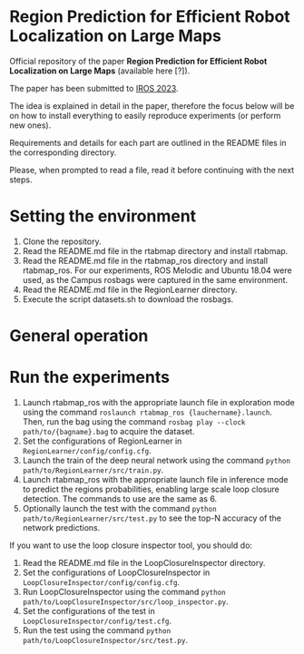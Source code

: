 # Region Prediction for Efficient Robot Localization on Large Maps

Official repository of the paper **Region Prediction for Efficient Robot Localization on Large Maps** (available here [?]).

The paper has been submitted to [IROS 2023](https://ieee-iros.org/). <with the following clearifier video.>

<!--- https://user-images.githubusercontent.com/41426942/220202864-8da8bff3-fd33-4902-8a96-14e2577a1376.mp4 -->

The idea is explained in detail in the paper, therefore the focus below will be on how to install everything to easily reproduce experiments (or perform new ones). 

Requirements and details for each part are outlined in the README files in the corresponding directory. 

Please, when prompted to read a file, read it before continuing with the next steps. 

# Setting the environment
1. Clone the repository.
2. Read the README.md file in the rtabmap directory and install rtabmap.
3. Read the README.md file in the rtabmap_ros directory and install rtabmap_ros. For our experiments, ROS Melodic and Ubuntu 18.04 were used, as the Campus rosbags were captured in the same environment.
4. Read the README.md file in the RegionLearner directory.
5. Execute the script datasets.sh to download the rosbags.

# General operation

# Run the experiments
1. Launch rtabmap_ros with the appropriate launch file in exploration mode using the command ```roslaunch rtabmap_ros {lauchername}.launch```. Then, run the bag using the command ```rosbag play --clock path/to/{bagname}.bag``` to acquire the dataset.
2. Set the configurations of RegionLearner in ```RegionLearner/config/config.cfg```.
3. Launch the train of the deep neural network using the command ```python path/to/RegionLearner/src/train.py```.
4. Launch rtabmap_ros with the appropriate launch file in inference mode to predict the regions probabilities, enabling large scale loop closure detection. The commands to use are the same as 6.
5. Optionally launch the test with the command ```python path/to/RegionLearner/src/test.py``` to see the top-N accuracy of the network predictions.


If you want to use the loop closure inspector tool, you should do:
1. Read the README.md file in the LoopClosureInspector directory.
2. Set the configurations of LoopClosureInspector in ```LoopClosureInspector/config/config.cfg```. 
3. Run LoopClosureInspector using the command ```python path/to/LoopClosureInspector/src/loop_inspector.py```. 
4. Set the configurations of the test in ```LoopClosureInspector/config/test.cfg```. 
5. Run the test using the command ```python path/to/LoopClosureInspector/src/test.py```. 
